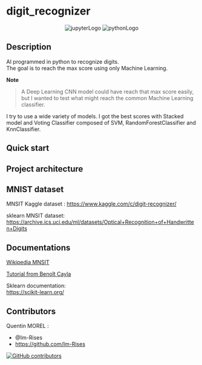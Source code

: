 # digit_recognizer

<p align="center">
        <img src="https://img.shields.io/badge/Made%20with-Jupyter-orange?style=for-the-badge&logo=Jupyter" alt="jupyterLogo">
    <img src="https://img.shields.io/badge/Python-3776AB?style=for-the-badge&logo=python&logoColor=white" alt="pythonLogo">
</p>

## Description

AI programmed in python to recognize digits.  
The goal is to reach the max score using only Machine Learning.

**Note**
> A Deep Learning CNN model could have reach that max score easily, but I wanted to test what might reach the common
> Machine Learning classifier.

I try to use a wide variety of models. I got the best scores with Stacked model and Voting Classifier composed of SVM,
RandomForestClassifier and KnnClassifier.

## Quick start

## Project architecture

## MNIST dataset

MNSIT Kaggle dataset :
<https://www.kaggle.com/c/digit-recognizer/>

sklearn MNSIT dataset:  
<https://archive.ics.uci.edu/ml/datasets/Optical+Recognition+of+Handwritten+Digits>

## Documentations

[Wikipedia MNSIT](https://en.wikipedia.org/wiki/MNIST_database)

[Tutorial from Benoît Cayla](https://www.datacorner.fr/mnsit-1/)

Sklearn documentation:  
<https://scikit-learn.org/>

<!--
https://www.kaggle.com/c/digit-recognizer/discussion/61480#latest-550096
-->

## Contributors

Quentin MOREL :

- @Im-Rises
- <https://github.com/Im-Rises>

[![GitHub contributors](https://contrib.rocks/image?repo=Im-Rises/page_rank)](https://github.com/Im-Rises/page_rank/graphs/contributors)
